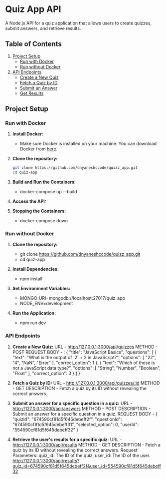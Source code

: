 # Quiz App API

A Node.js API for a quiz application that allows users to create quizzes, submit answers, and retrieve results.

## Table of Contents
1. [Project Setup](#project-setup)
   - [Run with Docker](#run-with-docker)
   - [Run without Docker](#run-without-docker)
2. [API Endpoints](#api-endpoints)
   - [Create a New Quiz](#1-create-a-new-quiz)
   - [Fetch a Quiz by ID](#2-fetch-a-quiz-by-id)
   - [Submit an Answer](#3-submit-an-answer)
   - [Get Results](#4-get-results)

## Project Setup

### Run with Docker

1. **Install Docker:**
   - Make sure Docker is installed on your machine. You can download Docker from [here](https://www.docker.com/get-started).

2. **Clone the repository:**

   ```bash
   git clone https://github.com/dnyaneshccode/quizz_app.git
   cd quiz-app

3. **Build and Run the Containers:**
    - docker-compose up --build

4. **Access the API:**

5. **Stopping the Containers:**
    - docker-compose down




### Run without Docker
1. **Clone the repository:**
   - git clone https://github.com/dnyaneshccode/quizz_app.git
   - cd quiz-app


2. **Install Dependencies:**
   - npm install


3. **Set Environment Variables:**
   - MONGO_URI=mongodb://localhost:27017/quiz_app
   - NODE_ENV=development


4. **Run the Application:**
   - npm run dev



### API Endpoints

1. **Create a New Quiz:**
    URL - http://127.0.0.1:3000/api/quizzes
    METHOD - POST
    REQUEST BODY - :
            {
                "title": "JavaScript Basics",
                "questions": [
                    {
                    "text": "What is the output of '2' + 2 in JavaScript?",
                    "options": [
                        "22",
                        "4",
                        "NaN",
                        "Error"
                    ],
                    "correct_option": 1
                    },
                    {
                    "text": "Which of these is not a JavaScript data type?",
                    "options": [
                        "String",
                        "Number",
                        "Boolean",
                        "Float"
                    ],
                    "correct_option": 3
                    }
                ]
        }


2. **Fetch a Quiz by ID:**
    URL - http://127.0.0.1:3000/api/quizzes/:id
    METHOD - GET
    DESCRIPTION - Fetch a quiz by its ID without revealing the correct answers.



3. **Submit an answer for a specific question in a quiz:**
    URL - http://127.0.0.1:3000/api/answers
    METHOD - POST
    DESCRIPTION - Submit an answer for a specific question in a quiz.
    REQUEST BODY - {
                        "quizId": "674590cf81d5f645debeff2f",
                        "questionId": "674590cf81d5f645debeff31",
                        "selected_option": 0,
                        "userId": "554590cf81d5f645debeff32"
                    }
    



4. **Retrieve the user's results for a specific quiz:**
    URL - http://127.0.0.1:3000/api/results
    METHOD - GET
    DESCRIPTION - Fetch a quiz by its ID without revealing the correct answers.
    Request Parameters:
        quiz_id: The ID of the quiz.
        user_id: The ID of the user.
        http://127.0.0.1:3000/api/results?quiz_id=674590cf81d5f645debeff2f&user_id=554590cf81d5f645debeff32

